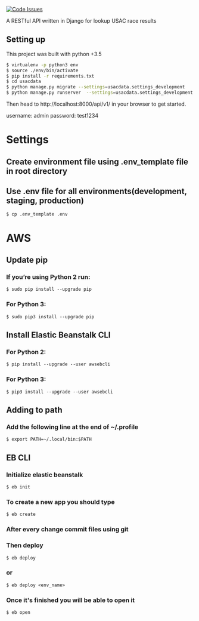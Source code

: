 [![Code Issues](https://www.quantifiedcode.com/api/v1/project/da548768516a41a29c2f7b38448c14d9/badge.svg)](https://www.quantifiedcode.com/app/project/da548768516a41a29c2f7b38448c14d9)

A RESTful API written in Django for lookup USAC race results


## Setting up
This project was built with python +3.5

```bash
$ virtualenv -p python3 env
$ source ./env/bin/activate
$ pip install -r requirements.txt
$ cd usacdata
$ python manage.py migrate --settings=usacdata.settings_development
$ python manage.py runserver  --settings=usacdata.settings_development
```

Then head to http://localhost:8000/api/v1/ in your browser to get started.

username: admin
password: test1234

# Settings
## Create environment file using **.env_template** file in root directory
## Use **.env** file for all environments(development, staging, production)
    
    $ cp .env_template .env


# AWS

## Update pip
### If you’re using Python 2 run:

	$ sudo pip install --upgrade pip

### For Python 3:

	$ sudo pip3 install --upgrade pip

## Install Elastic Beanstalk CLI
### For Python 2:

	$ pip install --upgrade --user awsebcli

### For Python 3:

	$ pip3 install --upgrade --user awsebcli

## Adding to path
### Add the following line at the end of ~/.profile

	$ export PATH=~/.local/bin:$PATH


## EB CLI
### Initialize elastic beanstalk

    $ eb init
    
### To create a new app you should type

    $ eb create
    
### After every change commit files using git
### Then deploy

    $ eb deploy

### or

    $ eb deploy <env_name>
    
### Once it's finished you will be able to open it

    $ eb open
